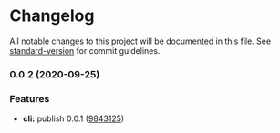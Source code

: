 # Changelog

All notable changes to this project will be documented in this file. See [standard-version](https://github.com/conventional-changelog/standard-version) for commit guidelines.

### 0.0.2 (2020-09-25)


### Features

* **cli:** publish 0.0.1 ([9843125](https://github.com/yzw7489757/atom-cli/commit/98431250e7165bcd0375d38b4e20d5ff7264309b))
